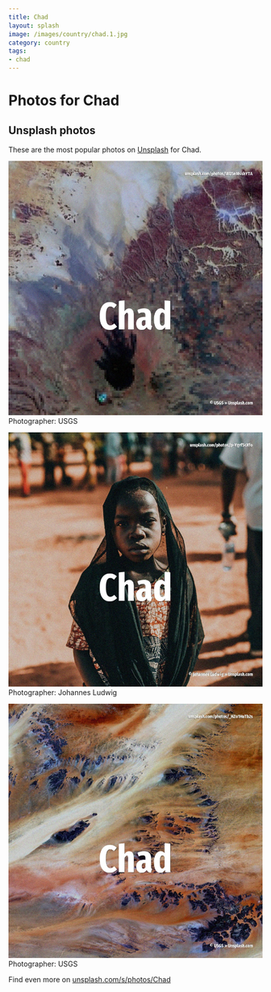 ```yaml
---
title: Chad
layout: splash
image: /images/country/chad.1.jpg
category: country
tags:
- chad
---
```

# Photos for Chad
 
## Unsplash photos
These are the most popular photos on [Unsplash](https://unsplash.com) for Chad.
 
![Chad](/images/country/chad.1.jpg)
Photographer:  USGS
 
![Chad](/images/country/chad.2.jpg)
Photographer:  Johannes Ludwig
 
![Chad](/images/country/chad.3.jpg)
Photographer:  USGS
 
Find even more on [unsplash.com/s/photos/Chad](https://unsplash.com/s/photos/Chad)
 
